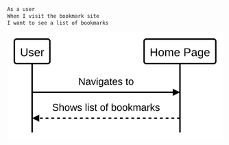 ```
As a user
When I visit the bookmark site
I want to see a list of bookmarks
```

![maryland](images/rdm_01.svg)
